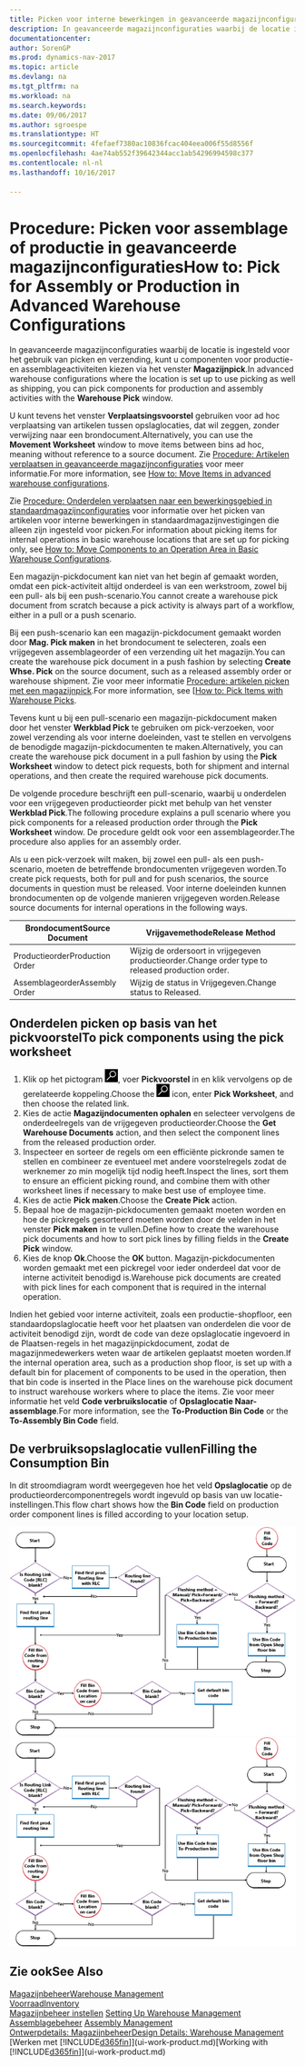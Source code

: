 ```yaml
---
title: Picken voor interne bewerkingen in geavanceerde magazijnconfiguraties
description: In geavanceerde magazijnconfiguraties waarbij de locatie is ingesteld voor het gebruik van picken en verzending, kunt u componenten voor productie- en assemblageactiviteiten kiezen via het venster **Magazijnpick**.
documentationcenter: 
author: SorenGP
ms.prod: dynamics-nav-2017
ms.topic: article
ms.devlang: na
ms.tgt_pltfrm: na
ms.workload: na
ms.search.keywords: 
ms.date: 09/06/2017
ms.author: sgroespe
ms.translationtype: HT
ms.sourcegitcommit: 4fefaef7380ac10836fcac404eea006f55d8556f
ms.openlocfilehash: 4ae74ab552f39642344acc1ab54296994598c377
ms.contentlocale: nl-nl
ms.lasthandoff: 10/16/2017

---
```

# <a name="how-to-pick-for-assembly-or-production-in-advanced-warehouse-configurations"></a><span data-ttu-id="bf329-103">Procedure: Picken voor assemblage of productie in geavanceerde magazijnconfiguraties</span><span class="sxs-lookup"><span data-stu-id="bf329-103">How to: Pick for Assembly or Production in Advanced Warehouse Configurations</span></span>
<span data-ttu-id="bf329-104">In geavanceerde magazijnconfiguraties waarbij de locatie is ingesteld voor het gebruik van picken en verzending, kunt u componenten voor productie- en assemblageactiviteiten kiezen via het venster **Magazijnpick**.</span><span class="sxs-lookup"><span data-stu-id="bf329-104">In advanced warehouse configurations where the location is set up to use picking as well as shipping, you can pick components for production and assembly activities with the **Warehouse Pick** window.</span></span>  

<span data-ttu-id="bf329-105">U kunt tevens het venster **Verplaatsingsvoorstel** gebruiken voor ad hoc verplaatsing van artikelen tussen opslaglocaties, dat wil zeggen, zonder verwijzing naar een brondocument.</span><span class="sxs-lookup"><span data-stu-id="bf329-105">Alternatively, you can use the **Movement Worksheet** window to move items between bins ad hoc, meaning without reference to a source document.</span></span> <span data-ttu-id="bf329-106">Zie [Procedure: Artikelen verplaatsen in geavanceerde magazijnconfiguraties](warehouse-how-to-move-items-in-advanced-warehousing.md) voor meer informatie.</span><span class="sxs-lookup"><span data-stu-id="bf329-106">For more information, see [How to: Move Items in advanced warehouse configurations](warehouse-how-to-move-items-in-advanced-warehousing.md).</span></span>  

<span data-ttu-id="bf329-107">Zie [Procedure: Onderdelen verplaatsen naar een bewerkingsgebied in standaardmagazijnconfiguraties](warehouse-how-to-move-components-to-an-operation-area-in-basic-warehousing.md) voor informatie over het picken van artikelen voor interne bewerkingen in standaardmagazijnvestigingen die alleen zijn ingesteld voor picken.</span><span class="sxs-lookup"><span data-stu-id="bf329-107">For information about picking items for internal operations in basic warehouse locations that are set up for picking only, see [How to: Move Components to an Operation Area in Basic Warehouse Configurations](warehouse-how-to-move-components-to-an-operation-area-in-basic-warehousing.md).</span></span>  

<span data-ttu-id="bf329-108">Een magazijn-pickdocument kan niet van het begin af gemaakt worden, omdat een pick-activiteit altijd onderdeel is van een werkstroom, zowel bij een pull- als bij een push-scenario.</span><span class="sxs-lookup"><span data-stu-id="bf329-108">You cannot create a warehouse pick document from scratch because a pick activity is always part of a workflow, either in a pull or a push scenario.</span></span>  

<span data-ttu-id="bf329-109">Bij een push-scenario kan een magazijn-pickdocument gemaakt worden door **Mag. Pick maken** in het brondocument te selecteren, zoals een vrijgegeven assemblageorder of een verzending uit het magazijn.</span><span class="sxs-lookup"><span data-stu-id="bf329-109">You can create the warehouse pick document in a push fashion by selecting **Create Whse. Pick** on the source document, such as a released assembly order or warehouse shipment.</span></span> <span data-ttu-id="bf329-110">Zie voor meer informatie [Procedure: artikelen picken met een magazijnpick](warehouse-how-to-pick-items-for-warehouse-shipment.md).</span><span class="sxs-lookup"><span data-stu-id="bf329-110">For more information, see [[How to: Pick Items with Warehouse Picks](warehouse-how-to-pick-items-for-warehouse-shipment.md).</span></span>  

<span data-ttu-id="bf329-111">Tevens kunt u bij een pull-scenario een magazijn-pickdocument maken door het venster **Werkblad Pick** te gebruiken om pick-verzoeken, voor zowel verzending als voor interne doeleinden, vast te stellen en vervolgens de benodigde magazijn-pickdocumenten te maken.</span><span class="sxs-lookup"><span data-stu-id="bf329-111">Alternatively, you can create the warehouse pick document in a pull fashion by using the **Pick Worksheet** window to detect pick requests, both for shipment and internal operations, and then create the required warehouse pick documents.</span></span>  

<span data-ttu-id="bf329-112">De volgende procedure beschrijft een pull-scenario, waarbij u onderdelen voor een vrijgegeven productieorder pickt met behulp van het venster **Werkblad Pick**.</span><span class="sxs-lookup"><span data-stu-id="bf329-112">The following procedure explains a pull scenario where you pick components for a released production order through the **Pick Worksheet** window.</span></span> <span data-ttu-id="bf329-113">De procedure geldt ook voor een assemblageorder.</span><span class="sxs-lookup"><span data-stu-id="bf329-113">The procedure also applies for an assembly order.</span></span>  

<span data-ttu-id="bf329-114">Als u een pick-verzoek wilt maken, bij zowel een pull- als een push-scenario, moeten de betreffende brondocumenten vrijgegeven worden.</span><span class="sxs-lookup"><span data-stu-id="bf329-114">To create pick requests, both for pull and for push scenarios, the source documents in question must be released.</span></span> <span data-ttu-id="bf329-115">Voor interne doeleinden kunnen brondocumenten op de volgende manieren vrijgegeven worden.</span><span class="sxs-lookup"><span data-stu-id="bf329-115">Release source documents for internal operations in the following ways.</span></span>  

|<span data-ttu-id="bf329-116">Brondocument</span><span class="sxs-lookup"><span data-stu-id="bf329-116">Source Document</span></span>|<span data-ttu-id="bf329-117">Vrijgavemethode</span><span class="sxs-lookup"><span data-stu-id="bf329-117">Release Method</span></span>|  
|---------------------|--------------------|  
|<span data-ttu-id="bf329-118">Productieorder</span><span class="sxs-lookup"><span data-stu-id="bf329-118">Production Order</span></span>|<span data-ttu-id="bf329-119">Wijzig de ordersoort in vrijgegeven productieorder.</span><span class="sxs-lookup"><span data-stu-id="bf329-119">Change order type to released production order.</span></span>|  
|<span data-ttu-id="bf329-120">Assemblageorder</span><span class="sxs-lookup"><span data-stu-id="bf329-120">Assembly Order</span></span>|<span data-ttu-id="bf329-121">Wijzig de status in Vrijgegeven.</span><span class="sxs-lookup"><span data-stu-id="bf329-121">Change status to Released.</span></span>|  

## <a name="to-pick-components-using-the-pick-worksheet"></a><span data-ttu-id="bf329-122">Onderdelen picken op basis van het pickvoorstel</span><span class="sxs-lookup"><span data-stu-id="bf329-122">To pick components using the pick worksheet</span></span>  
1.  <span data-ttu-id="bf329-123">Klik op het pictogram ![Zoeken naar pagina of rapport](media/ui-search/search_small.png "pictogram Zoeken naar pagina of rapport"), voer **Pickvoorstel** in en klik vervolgens op de gerelateerde koppeling.</span><span class="sxs-lookup"><span data-stu-id="bf329-123">Choose the ![Search for Page or Report](media/ui-search/search_small.png "Search for Page or Report icon") icon, enter **Pick Worksheet**, and then choose the related link.</span></span>  
2.  <span data-ttu-id="bf329-124">Kies de actie **Magazijndocumenten ophalen** en selecteer vervolgens de onderdeelregels van de vrijgegeven productieorder.</span><span class="sxs-lookup"><span data-stu-id="bf329-124">Choose the **Get Warehouse Documents** action, and then select the component lines from the released production order.</span></span>  
3.  <span data-ttu-id="bf329-125">Inspecteer en sorteer de regels om een efficiënte pickronde samen te stellen en combineer ze eventueel met andere voorstelregels zodat de werknemer zo min mogelijk tijd nodig heeft.</span><span class="sxs-lookup"><span data-stu-id="bf329-125">Inspect the lines, sort them to ensure an efficient picking round, and combine them with other worksheet lines if necessary to make best use of employee time.</span></span>  
4.  <span data-ttu-id="bf329-126">Kies de actie **Pick maken**.</span><span class="sxs-lookup"><span data-stu-id="bf329-126">Choose the **Create Pick** action.</span></span>  
5.  <span data-ttu-id="bf329-127">Bepaal hoe de magazijn-pickdocumenten gemaakt moeten worden en hoe de pickregels gesorteerd moeten worden door de velden in het venster **Pick maken** in te vullen.</span><span class="sxs-lookup"><span data-stu-id="bf329-127">Define how to create the warehouse pick documents and how to sort pick lines by filling fields in the **Create Pick** window.</span></span>  
6.  <span data-ttu-id="bf329-128">Kies de knop **Ok**.</span><span class="sxs-lookup"><span data-stu-id="bf329-128">Choose the **OK** button.</span></span> <span data-ttu-id="bf329-129">Magazijn-pickdocumenten worden gemaakt met een pickregel voor ieder onderdeel dat voor de interne activiteit benodigd is.</span><span class="sxs-lookup"><span data-stu-id="bf329-129">Warehouse pick documents are created with pick lines for each component that is required in the internal operation.</span></span>  

<span data-ttu-id="bf329-130">Indien het gebied voor interne activiteit, zoals een productie-shopfloor, een standaardopslaglocatie heeft voor het plaatsen van onderdelen die voor de activiteit benodigd zijn, wordt de code van deze opslaglocatie ingevoerd in de Plaatsen-regels in het magazijnpickdocument, zodat de magazijnmedewerkers weten waar de artikelen geplaatst moeten worden.</span><span class="sxs-lookup"><span data-stu-id="bf329-130">If the internal operation area, such as a production shop floor, is set up with a default bin for placement of components to be used in the operation, then that bin code is inserted in the Place lines on the warehouse pick document to instruct warehouse workers where to place the items.</span></span> <span data-ttu-id="bf329-131">Zie voor meer informatie het veld **Code verbruikslocatie** of **Opslaglocatie Naar-assemblage**.</span><span class="sxs-lookup"><span data-stu-id="bf329-131">For more information, see the **To-Production Bin Code** or the **To-Assembly Bin Code** field.</span></span>

## <a name="filling-the-consumption-bin"></a><span data-ttu-id="bf329-132">De verbruiksopslaglocatie vullen</span><span class="sxs-lookup"><span data-stu-id="bf329-132">Filling the Consumption Bin</span></span>
<span data-ttu-id="bf329-133">In dit stroomdiagram wordt weergegeven hoe het veld **Opslaglocatie** op de productieordercomponentregels wordt ingevuld op basis van uw locatie-instellingen.</span><span class="sxs-lookup"><span data-stu-id="bf329-133">This flow chart shows how the **Bin Code** field on production order component lines is filled according to your location setup.</span></span>

<span data-ttu-id="bf329-134">![Diagram van opslaglocatiestroom](media/binflow.png "Opslaglocatiestroom")</span><span class="sxs-lookup"><span data-stu-id="bf329-134">![Bin flow chart](media/binflow.png "BinFlow")</span></span>  

## <a name="see-also"></a><span data-ttu-id="bf329-135">Zie ook</span><span class="sxs-lookup"><span data-stu-id="bf329-135">See Also</span></span>
[<span data-ttu-id="bf329-136">Magazijnbeheer</span><span class="sxs-lookup"><span data-stu-id="bf329-136">Warehouse Management</span></span>](warehouse-manage-warehouse.md)  
[<span data-ttu-id="bf329-137">Voorraad</span><span class="sxs-lookup"><span data-stu-id="bf329-137">Inventory</span></span>](inventory-manage-inventory.md)  
<span data-ttu-id="bf329-138">[Magazijnbeheer instellen](warehouse-setup-warehouse.md)   </span><span class="sxs-lookup"><span data-stu-id="bf329-138">[Setting Up Warehouse Management](warehouse-setup-warehouse.md)   </span></span>  
<span data-ttu-id="bf329-139">[Assemblagebeheer](assembly-assemble-items.md)  </span><span class="sxs-lookup"><span data-stu-id="bf329-139">[Assembly Management](assembly-assemble-items.md)  </span></span>  
[<span data-ttu-id="bf329-140">Ontwerpdetails: Magazijnbeheer</span><span class="sxs-lookup"><span data-stu-id="bf329-140">Design Details: Warehouse Management</span></span>](design-details-warehouse-management.md)  
<span data-ttu-id="bf329-141">[Werken met [!INCLUDE[d365fin](includes/d365fin_md.md)]](ui-work-product.md)</span><span class="sxs-lookup"><span data-stu-id="bf329-141">[Working with [!INCLUDE[d365fin](includes/d365fin_md.md)]](ui-work-product.md)</span></span>

